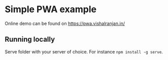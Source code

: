 # Simple PWA example 

Online demo can be found on https://pwa.vishalranjan.in/

## Running locally

Serve folder with your server of choice. For instance `npm install -g serve`.

